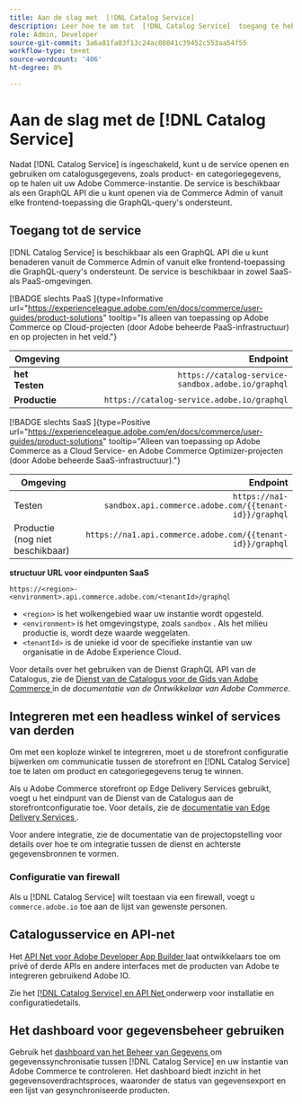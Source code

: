 ```yaml
---
title: Aan de slag met  [!DNL Catalog Service]
description: Leer hoe te om tot  [!DNL Catalog Service]  toegang te hebben en met frontend toepassingen en derdediensten te integreren.
role: Admin, Developer
source-git-commit: 3a6a81fa03f13c24ac08041c39452c553aa54f55
workflow-type: tm+mt
source-wordcount: '406'
ht-degree: 0%

---
```



# Aan de slag met de [!DNL Catalog Service]

Nadat [!DNL Catalog Service] is ingeschakeld, kunt u de service openen en gebruiken om catalogusgegevens, zoals product- en categoriegegevens, op te halen uit uw Adobe Commerce-instantie. De service is beschikbaar als een GraphQL API die u kunt openen via de Commerce Admin of vanuit elke frontend-toepassing die GraphQL-query&#39;s ondersteunt.

## Toegang tot de service

[!DNL Catalog Service] is beschikbaar als een GraphQL API die u kunt benaderen vanuit de Commerce Admin of vanuit elke frontend-toepassing die GraphQL-query&#39;s ondersteunt. De service is beschikbaar in zowel SaaS- als PaaS-omgevingen.


[!BADGE  slechts PaaS ]{type=Informative url="https://experienceleague.adobe.com/en/docs/commerce/user-guides/product-solutions" tooltip="Is alleen van toepassing op Adobe Commerce op Cloud-projecten (door Adobe beheerde PaaS-infrastructuur) en op projecten in het veld."}

| Omgeving | Endpoint |
|------------ | ----------: |
| **het Testen** | `https://catalog-service-sandbox.adobe.io/graphql` |
| **Productie** | `https://catalog-service.adobe.io/graphql` |

[!BADGE  slechts SaaS ]{type=Positive url="https://experienceleague.adobe.com/en/docs/commerce/user-guides/product-solutions" tooltip="Alleen van toepassing op Adobe Commerce as a Cloud Service- en Adobe Commerce Optimizer-projecten (door Adobe beheerde SaaS-infrastructuur)."}

| Omgeving | Endpoint |
| ------------ | --------:|
| Testen | `https://na1-sandbox.api.commerce.adobe.com/{{tenant-id}}/graphql` |
| Productie (nog niet beschikbaar) | `https://na1.api.commerce.adobe.com/{{tenant-id}}/graphql` |

**structuur URL voor eindpunten SaaS**

```text
https://<region>-<environment>.api.commerce.adobe.com/<tenantId>/graphql
```

- `<region>` is het wolkengebied waar uw instantie wordt opgesteld.
- `<environment>` is het omgevingstype, zoals `sandbox` . Als het milieu productie is, wordt deze waarde weggelaten.
- `<tenantId>` is de unieke id voor de specifieke instantie van uw organisatie in de Adobe Experience Cloud.

Voor details over het gebruiken van de Dienst GraphQL API van de Catalogus, zie de [ Dienst van de Catalogus voor de Gids van Adobe Commerce ](https://developer.adobe.com/commerce/webapi/graphql/schema/catalog-service/) in de *documentatie van de Ontwikkelaar van Adobe Commerce*.


## Integreren met een headless winkel of services van derden

Om met een koploze winkel te integreren, moet u de storefront configuratie bijwerken om communicatie tussen de storefront en [!DNL Catalog Service] toe te laten om product en categoriegegevens terug te winnen.

Als u Adobe Commerce storefront op Edge Delivery Services gebruikt, voegt u het eindpunt van de Dienst van de Catalogus aan de storefrontconfiguratie toe. Voor details, zie de [ documentatie van Edge Delivery Services ](https://experienceleague.adobe.com/developer/commerce/storefront/setup/configuration/commerce-configuration/#storefront-configuration).

Voor andere integratie, zie de documentatie van de projectopstelling voor details over hoe te om integratie tussen de dienst en achterste gegevensbronnen te vormen.


### Configuratie van firewall

Als u [!DNL Catalog Service] wilt toestaan via een firewall, voegt u `commerce.adobe.io` toe aan de lijst van gewenste personen.

## Catalogusservice en API-net

Het [ API Net voor Adobe Developer App Builder ](https://developer.adobe.com/graphql-mesh-gateway/gateway/overview/) laat ontwikkelaars toe om privé of derde APIs en andere interfaces met de producten van Adobe te integreren gebruikend Adobe IO.

Zie het [[!DNL Catalog Service]  en API Net ](mesh.md) onderwerp voor installatie en configuratiedetails.

## Het dashboard voor gegevensbeheer gebruiken

Gebruik het [ dashboard van het Beheer van Gegevens ](https://experienceleague.adobe.com/en/docs/commerce-admin/systems/data-transfer/data-dashboard) om gegevenssynchronisatie tussen [!DNL Catalog Service] en uw instantie van Adobe Commerce te controleren. Het dashboard biedt inzicht in het gegevensoverdrachtsproces, waaronder de status van gegevensexport en een lijst van gesynchroniseerde producten.

